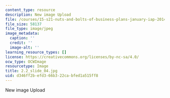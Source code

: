 ```yaml
---
content_type: resource
description: New image Upload
file: /courses/15-s21-nuts-and-bolts-of-business-plans-january-iap-2014/d346ff2befd366b322cabfed1a515ff8_2.2_slide_04.jpg
file_size: 58137
file_type: image/jpeg
image_metadata:
  caption: ''
  credit: ''
  image-alt: ''
learning_resource_types: []
license: https://creativecommons.org/licenses/by-nc-sa/4.0/
ocw_type: OCWImage
resourcetype: Image
title: 2.2_slide_04.jpg
uid: d346ff2b-efd3-66b3-22ca-bfed1a515ff8
---
```

New image Upload